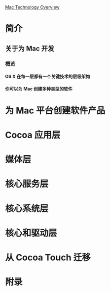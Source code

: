 [Mac Technology Overview](https://developer.apple.com/library/archive/documentation/MacOSX/Conceptual/OSX_Technology_Overview/About/About.html#//apple_ref/doc/uid/TP40001067)

# 简介
## 关于为 Mac 开发

### 概览

#### OS X 在每一层都有一个关键技术的层级架构

#### 你可以为 Mac 创建多种类型的软件

#### 

# 为 Mac 平台创建软件产品

# Cocoa 应用层

# 媒体层

# 核心服务层

# 核心系统层

# 核心和驱动层

# 从 Cocoa Touch 迁移

# 附录